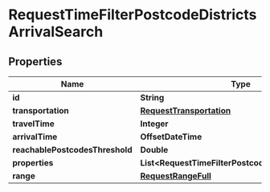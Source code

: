 

# RequestTimeFilterPostcodeDistrictsArrivalSearch


## Properties

Name | Type | Description | Notes
------------ | ------------- | ------------- | -------------
**id** | **String** |  | 
**transportation** | [**RequestTransportation**](RequestTransportation.md) |  | 
**travelTime** | **Integer** |  | 
**arrivalTime** | **OffsetDateTime** |  | 
**reachablePostcodesThreshold** | **Double** |  | 
**properties** | **List&lt;RequestTimeFilterPostcodeDistrictsProperty&gt;** |  | 
**range** | [**RequestRangeFull**](RequestRangeFull.md) |  |  [optional]



